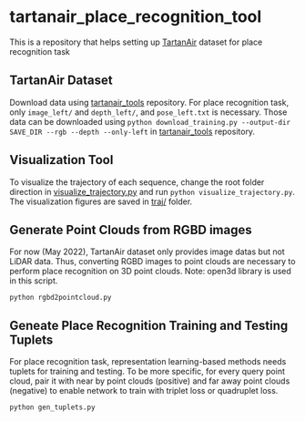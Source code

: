 # tartanair_place_recognition_tool
This is a repository that helps setting up [TartanAir](https://theairlab.org/tartanair-dataset/) dataset for place recognition task

## TartanAir Dataset
Download data using [tartanair_tools](https://github.com/castacks/tartanair_tools) repository. For place recognition task, only `image_left/` and `depth_left/`, and `pose_left.txt` is necessary. Those data can be downloaded using `python download_training.py --output-dir SAVE_DIR --rgb --depth --only-left` in [tartanair_tools](https://github.com/castacks/tartanair_tools) repository.

## Visualization Tool
To visualize the trajectory of each sequence, change the root folder direction in [visualize_trajectory.py](visualize_trajectory.py) and run `python visualize_trajectory.py`. The visualization figures are saved in [traj/](traj/) folder.

## Generate Point Clouds from RGBD images
For now (May 2022), TartanAir dataset only provides image datas but not LiDAR data. Thus, converting RGBD images to point clouds are necessary to perform place recognition on 3D point clouds.
Note: open3d library is used in this script.
```
python rgbd2pointcloud.py
```

## Geneate Place Recognition Training and Testing Tuplets
For place recognition task, representation learning-based methods needs tuplets for training and testing. To be more specific, for every query point cloud, pair it with near by point clouds (positive) and far away point clouds (negative) to enable network to train with triplet loss or quadruplet loss. 
```
python gen_tuplets.py
```